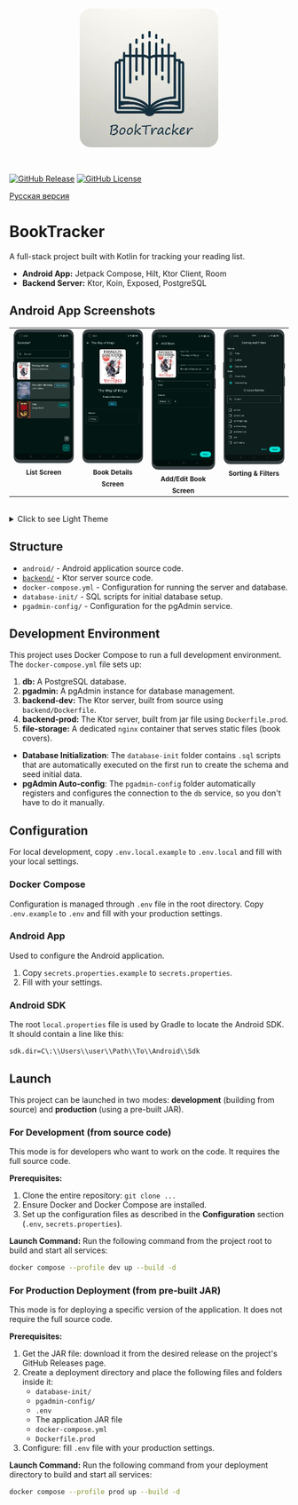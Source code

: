 <br>
<p align="center">
  <img src="assets/logo.png" alt="BookTracker Logo" width="250"/>
</p>
<br>

[![GitHub Release](https://img.shields.io/github/v/release/Nirtas/booktracker)](https://github.com/Nirtas/booktracker/releases/latest)
[![GitHub License](https://img.shields.io/badge/license-AGPL%20v3-blue)](https://www.gnu.org/licenses/agpl-3.0.ru.html)

[Русская версия](README.ru.md)

# BookTracker

A full-stack project built with Kotlin for tracking your reading list.

- **Android App:** Jetpack Compose, Hilt, Ktor Client, Room
- **Backend Server:** Ktor, Koin, Exposed, PostgreSQL

## Android App Screenshots

<table align="center">
  <tr>
    <td align="center" valign="top">
      <img src="assets/en/list-screen-dark.png" alt="Main Screen" width="200"/>
      <br>
      <sub><b>List Screen</b></sub>
    </td>
    <td align="center" valign="top">
      <img src="assets/en/details-screen-dark.png" alt="Book Details Screen" width="200"/>
      <br>
      <sub><b>Book Details Screen</b></sub>
    </td>
    <td align="center" valign="top">
      <img src="assets/en/add-screen-dark.png" alt="Add/Edit Screen" width="200"/>
      <br>
      <sub><b>Add/Edit Book Screen</b></sub>
    </td>
    <td align="center" valign="top">
      <img src="assets/en/filters-dark.png" alt="Sorting and Filters" width="200"/>
      <br>
      <sub><b>Sorting & Filters</b></sub>
    </td>
  </tr>
</table>
<br>
<details>
  <summary>Click to see Light Theme</summary>
  <table align="center">
    <tr>
      <td align="center" valign="top">
        <img src="assets/en/list-screen-light.png" alt="Main Screen" width="200"/>
        <br>
        <sub><b>List Screen</b></sub>
      </td>
      <td align="center" valign="top">
        <img src="assets/en/details-screen-light.png" alt="Book Details Screen" width="200"/>
        <br>
        <sub><b>Book Details Screen</b></sub>
      </td>
      <td align="center" valign="top">
        <img src="assets/en/add-screen-light.png" alt="Add/Edit Screen" width="200"/>
        <br>
        <sub><b>Add/Edit Book Screen</b></sub>
      </td>
      <td align="center" valign="top">
        <img src="assets/en/filters-light.png" alt="Sorting and Filters" width="200"/>
        <br>
        <sub><b>Sorting & Filters</b></sub>
      </td>
    </tr>
  </table>
</details>

## Structure

- `android/` - Android application source code.
- [`backend/`](backend/README.md) - Ktor server source code.
- `docker-compose.yml` - Configuration for running the server and database.
- `database-init/` - SQL scripts for initial database setup.
- `pgadmin-config/` - Configuration for the pgAdmin service.

## Development Environment

This project uses Docker Compose to run a full development environment. The `docker-compose.yml` file sets up:
1. **db:** A PostgreSQL database.
2. **pgadmin:** A pgAdmin instance for database management.
3. **backend-dev:** The Ktor server, built from source using `backend/Dockerfile`.
4. **backend-prod:** The Ktor server, built from jar file using `Dockerfile.prod`.
5. **file-storage:** A dedicated `nginx` container that serves static files (book covers).

- **Database Initialization**: The `database-init` folder contains `.sql` scripts that are automatically executed on the first run to create the schema and seed initial data.
- **pgAdmin Auto-config**: The `pgadmin-config` folder automatically registers and configures the connection to the `db` service, so you don't have to do it manually.

## Configuration

For local development, copy `.env.local.example` to `.env.local` and fill with your local settings.

### Docker Compose

Configuration is managed through `.env` file in the root directory. Copy `.env.example` to `.env` and fill with your production settings.

### Android App

Used to configure the Android application.
1. Copy `secrets.properties.example` to `secrets.properties`.
2. Fill with your settings.

### Android SDK

The root `local.properties` file is used by Gradle to locate the Android SDK. It should contain a line like this:

```properties
sdk.dir=C\:\\Users\\user\\Path\\To\\Android\\Sdk
```

## Launch

This project can be launched in two modes: **development** (building from source) and **production** (using a pre-built JAR).

### For Development (from source code)

This mode is for developers who want to work on the code. It requires the full source code.

**Prerequisites:**
1. Clone the entire repository: `git clone ...`
2. Ensure Docker and Docker Compose are installed.
3. Set up the configuration files as described in the **Configuration** section (`.env`, `secrets.properties`).

**Launch Command:**
Run the following command from the project root to build and start all services:

```bash
docker compose --profile dev up --build -d
```

### For Production Deployment (from pre-built JAR)

This mode is for deploying a specific version of the application. It does not require the full source code.

**Prerequisites:**
1. Get the JAR file: download it from the desired release on the project's GitHub Releases page.
2. Create a deployment directory and place the following files and folders inside it:
    * `database-init/`
    * `pgadmin-config/`
    * `.env`
    * The application JAR file
    * `docker-compose.yml`
    * `Dockerfile.prod`
3. Configure: fill `.env` file with your production settings.

**Launch Command:**
Run the following command from your deployment directory to build and start all services:

```bash
docker compose --profile prod up --build -d
```
